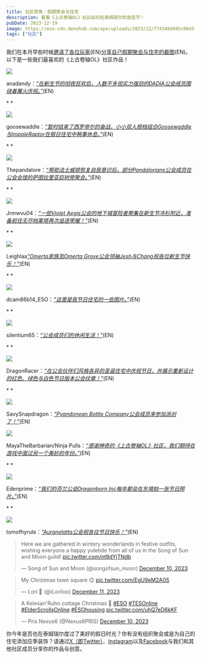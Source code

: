```yaml
---
title: 社区聚焦：假期聚会与住宅
description: 看看《上古卷轴OL》社区如何在泰姆瑞尔欢度佳节！
pubDate: 2023-12-19
image: https://eso-cdn.denohub.com/ape/uploads/2023/12/774348d495c06d3faa0a1f57af6727bf.jpg
tags: ["社区"]
---
```


我们在本月早些时候[邀请了各位玩家](https://forums.elderscrollsonline.com/en/discussion/648287/requesting-friends-and-guild-holiday-photos)(EN)[分享自己假期聚会与住宅的截图](https://x.com/tesonline/status/1733486664914272511?s=46&t=oAfdKmMjn2tTFjWXQPBTXA)(EN)。以下是一些我们最喜欢的《上古卷轴OL》社区作品！

![](https://eso-cdn.denohub.com/ape/uploads/2023/12/b142ce80cc83bcf3d07ea74f2fdc5f6d.jpg)

anadandy：[_“在新生节的彻夜狂欢后，人数不多但实力强劲的DADIA公会成员围绕着篝火庆祝。”_](https://forums.elderscrollsonline.com/en/discussion/comment/8005909/#Comment_8005909)(EN)

* *

![](https://eso-cdn.denohub.com/ape/uploads/2023/12/280704d4c462e0524c63254a24e040f5.jpg)

goosewaddle：[_“暂时结束了西罗帝尔的奋战，小小双人搭档组合Goosewaddle与ImpaleRaptor在假日住宅中稍事休息。”_](https://forums.elderscrollsonline.com/en/discussion/comment/8007292/#Comment_8007292)(EN)

* *

![](https://eso-cdn.denohub.com/ape/uploads/2023/12/8fe0c1486cef894370b6b806045cbbac.jpg)

Thepandalore：[_“帮助法士威顿恢复自我意识后，部分Pandalorians公会成员在公会会馆的萨图拉里亚巨树旁聚会。”_](https://forums.elderscrollsonline.com/en/discussion/comment/8007700/#Comment_8007700)(EN)

* *

![](https://eso-cdn.denohub.com/ape/uploads/2023/12/82286005fbfe9213fe656a9a69761878.jpg)

Jrmwvu04：[_“一些Violet Aegis公会的地下城冒险者聚集在新生节冷杉附近，准备前往无尽档案塔再次追逐荣耀！”_](https://forums.elderscrollsonline.com/en/discussion/comment/8007722/#Comment_8007722)(EN)

* *

![](https://eso-cdn.denohub.com/ape/uploads/2023/12/b8f79bc3c0bd4a988e6e93175f74789b.jpg)

Leighlaa[_“Omerta家族及Omerta Grove公会领袖Jesh与Chang祝各位新生节快乐！”_](https://forums.elderscrollsonline.com/en/discussion/comment/8007936/#Comment_8007936)(EN)

* *

![](https://eso-cdn.denohub.com/ape/uploads/2023/12/a27c0551e3cbc02bacfd2ea7378b4f60.jpg)

dcam86b14\_ESO：[_“这里是我节日住宅的一些图片。”_](https://forums.elderscrollsonline.com/en/discussion/comment/8008237/#Comment_8008237)(EN)

* *

![](https://eso-cdn.denohub.com/ape/uploads/2023/12/9cdee0be454b38c18322525204747561.jpg)

silentium65：[_“公会成员们的休闲生活！”_](https://forums.elderscrollsonline.com/en/discussion/comment/8008431/#Comment_8008431)(EN)

* *

![](https://eso-cdn.denohub.com/ape/uploads/2023/12/3895a9fe16c1b35588ba4779ff421fe6.jpg)

DragonRacer：[_“在公会伙伴们风格各异的圣诞住宅中庆祝节日，并展示重新设计的红色、绿色与白色节日版本公会纹章！”_](https://forums.elderscrollsonline.com/en/discussion/comment/8008548/#Comment_8008548)(EN)

* *

![](https://eso-cdn.denohub.com/ape/uploads/2023/12/b891df711e8f6e6b95024d379c24d80a.jpg)

SavySnapdragon：[_“Pyandonean Bottle Company公会成员来参加派对了！”_](https://forums.elderscrollsonline.com/en/discussion/comment/8008566/#Comment_8008566)(EN)

![](https://eso-cdn.denohub.com/ape/uploads/2023/12/cffd221a52d3c80600eb74f6f6ff78de.jpg)

MayaTheBarbarian/Ninja
Pulls：[_“感谢神奇的《上古卷轴OL》社区，我们期待在游戏中度过另一个美妙的年份。”_](https://forums.elderscrollsonline.com/en/discussion/comment/8008861/#Comment_8008861)(EN)

* *

![](https://eso-cdn.denohub.com/ape/uploads/2023/12/1b2cd5ab578c492a651185de1737858d.jpg)

Edenprime：[_“我们的芬兰公会Dragonborn Inc每年都会在东境拍一张节日照片。”_](https://forums.elderscrollsonline.com/en/discussion/comment/8008895/#Comment_8008895)(EN)

* *

![](https://eso-cdn.denohub.com/ape/uploads/2023/12/f4d63876fd874d169af8fc87bbff18d7.jpg)

tomofhyrule：[_“Auranelatta公会祝各位节日快乐！”_](https://forums.elderscrollsonline.com/en/discussion/comment/8008930/#Comment_8008930)(EN)

> Here we are gathered in wintery wonderlands in festive outfits, wishing everyone a happy yuletide from all of us in
> the Song of Sun and Moon guild! [pic.twitter.com/nt9dYjTNdb](https://t.co/nt9dYjTNdb)
>
> — Song of Sun and Moon (@songofsun\_moon)
> [December 10, 2023](https://twitter.com/songofsun_moon/status/1733994717610705196?ref_src=twsrc%5Etfw)

> My Christmas town square 😊 [pic.twitter.com/EgU9eM2A0S](https://t.co/EgU9eM2A0S)
>
> — Lori 🌿 (@iLoriloo) [December 11, 2023](https://twitter.com/iLoriloo/status/1734361440193327525?ref_src=twsrc%5Etfw)

> A Kelesan'Ruhn cottage Christmas 🎄 [#ESO](https://twitter.com/hashtag/ESO?src=hash&ref_src=twsrc%5Etfw)
> [#TESOnline](https://twitter.com/hashtag/TESOnline?src=hash&ref_src=twsrc%5Etfw)
> [#ElderScrollsOnline](https://twitter.com/hashtag/ElderScrollsOnline?src=hash&ref_src=twsrc%5Etfw)
> [#ESOhousing](https://twitter.com/hashtag/ESOhousing?src=hash&ref_src=twsrc%5Etfw)
> [pic.twitter.com/uhQ7eD6kKF](https://t.co/uhQ7eD6kKF)
>
> — Pris Nexus6 (@Nexus6PRIS)
> [December 10, 2023](https://twitter.com/Nexus6PRIS/status/1733967151227162899?ref_src=twsrc%5Etfw)

你今年是否也在泰姆瑞尔度过了美好的假日时光？你有没有组织聚会或是为自己的住宅添加应季装饰？请通过[X（即Twitter）](https://twitter.com/TESOnline)、[Instagram](https://www.instagram.com/elderscrollsonline/)以及[Facebook](https://www.facebook.com/elderscrollsonline)与我们和其他社区成员分享你的作品与创意。 
